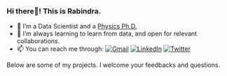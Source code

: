 ### Hi there👋! This is Rabindra.

- 🔭 I’m a Data Scientist and a [Physics Ph.D.](https://scholar.google.com/citations?user=Z8tzkKEAAAAJ&hl=en)
- 🌱 I’m always learning to learn from data, and open for relevant collaborations. 
- 📫 You can reach me through: 
[![Gmail](https://cdn.jsdelivr.net/npm/simple-icons@v3/icons/gmail.svg)](mailto:nepalrabindra89@gmail.com)
[![LinkedIn](https://img.shields.io/badge/LinkedIn-0077B5?style=for-the-badge&style=social&logo=linkedin&logoColor=white)](https://www.linkedin.com/in/nepalrabindra/)
[![Twitter](https://cdn.jsdelivr.net/npm/simple-icons@3.13.0/icons/twitter.svg)](https://twitter.com/ccRabindra)

<!---
<img src="https://github-readme-stats.vercel.app/api?username=rnepal2&&show_icons=true&title_color=ffffff&icon_color=bb2acf&text_color=daf7dc&bg_color=191919">
--->

Below are some of my projects. I welcome your feedbacks and questions.
